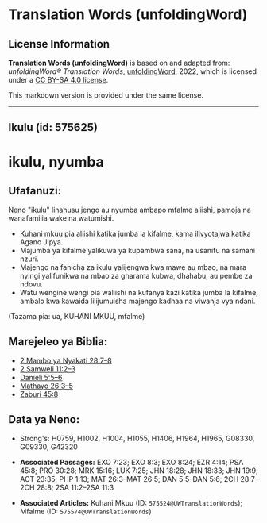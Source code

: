 # Translation Words (unfoldingWord)

## License Information

**Translation Words (unfoldingWord)** is based on and adapted from: _unfoldingWord® Translation Words_, [unfoldingWord](https://unfoldingword.org/utw), 2022, which is licensed under a [CC BY-SA 4.0 license](https://creativecommons.org/licenses/by-sa/4.0/legalcode.en).

This markdown version is provided under the same license.



--------------------------------

## Ikulu (id: 575625)

ikulu, nyumba
=============

Ufafanuzi:
----------

Neno "ikulu" linahusu jengo au nyumba ambapo mfalme aliishi, pamoja na wanafamilia wake na watumishi.

* Kuhani mkuu pia aliishi katika jumba la kifalme, kama ilivyotajwa katika Agano Jipya.
* Majumba ya kifalme yalikuwa ya kupambwa sana, na usanifu na samani nzuri.
* Majengo na fanicha za ikulu yalijengwa kwa mawe au mbao, na mara nyingi yalifunikwa na mbao za gharama kubwa, dhahabu, au pembe za ndovu.
* Watu wengine wengi pia waliishi na kufanya kazi katika jumba la kifalme, ambalo kwa kawaida lilijumuisha majengo kadhaa na viwanja vya ndani.

(Tazama pia: ua, KUHANI MKUU, mfalme)

Marejeleo ya Biblia:
--------------------

* [2 Mambo ya Nyakati 28:7–8](https://ref.ly/2Chr28:7-2Chr28:8)
* [2 Samweli 11:2–3](https://ref.ly/2Sam11:2-2Sam11:3)
* [Danieli 5:5–6](https://ref.ly/Dan5:5-Dan5:6)
* [Mathayo 26:3–5](https://ref.ly/Matt26:3-Matt26:5)
* [Zaburi 45:8](https://ref.ly/Ps45:8)

Data ya Neno:
-------------

* Strong's: H0759, H1002, H1004, H1055, H1406, H1964, H1965, G08330, G09330, G42320

* **Associated Passages:** EXO 7:23; EXO 8:3; EXO 8:24; EZR 4:14; PSA 45:8; PRO 30:28; MRK 15:16; LUK 7:25; JHN 18:28; JHN 18:33; JHN 19:9; ACT 23:35; PHP 1:13; MAT 26:3–MAT 26:5; DAN 5:5–DAN 5:6; 2CH 28:7–2CH 28:8; 2SA 11:2–2SA 11:3
* **Associated Articles:** Kuhani Mkuu (ID: `575524@UWTranslationWords`); Mfalme (ID: `575574@UWTranslationWords`)

